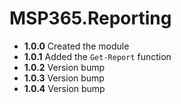 # **MSP365.Reporting**

- **1.0.0** Created the module
- **1.0.1** Added the `Get-Report` function
- **1.0.2** Version bump
- **1.0.3** Version bump
- **1.0.4** Version bump
